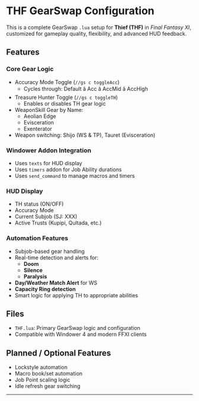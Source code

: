 # THF GearSwap Configuration

This is a complete GearSwap `.lua` setup for **Thief (THF)** in *Final Fantasy XI*, customized for gameplay quality, flexibility, and advanced HUD feedback.

## Features

### Core Gear Logic
- Accuracy Mode Toggle (`//gs c toggleAcc`)
  - Cycles through: Default â Acc â AccMid â AccHigh
- Treasure Hunter Toggle (`//gs c toggleTH`)
  - Enables or disables TH gear logic
- WeaponSkill Gear by Name:
  - Aeolian Edge
  - Evisceration
  - Exenterator
- Weapon switching: Shijo (WS & TP), Tauret (Evisceration)

### Windower Addon Integration
- Uses `texts` for HUD display
- Uses `timers` addon for Job Ability durations
- Uses `send_command` to manage macros and timers

### HUD Display
- TH status (ON/OFF)
- Accuracy Mode
- Current Subjob (SJ: XXX)
- Active Trusts (Kupipi, Qultada, etc.)

### Automation Features
- Subjob-based gear handling
- Real-time detection and alerts for:
  - **Doom**
  - **Silence**
  - **Paralysis**
- **Day/Weather Match Alert** for WS
- **Capacity Ring detection**
- Smart logic for applying TH to appropriate abilities

## Files

- `THF.lua`: Primary GearSwap logic and configuration
- Compatible with Windower 4 and modern FFXI clients

## Planned / Optional Features
- Lockstyle automation
- Macro book/set automation
- Job Point scaling logic
- Idle refresh gear switching

---
